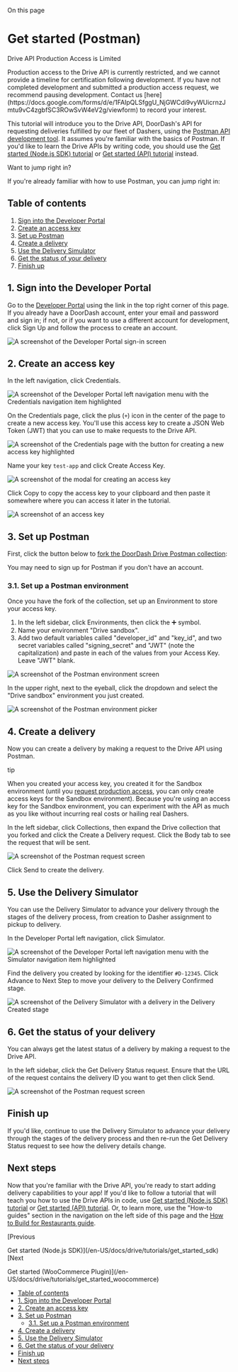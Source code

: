 On this page

# Get started (Postman)

Drive API Production Access is Limited

<Warning>
Production access to the Drive API is currently restricted, and we cannot provide a timeline for certification following development. If you have not completed development and submitted a production access request, we recommend pausing development. Contact us [here](https://docs.google.com/forms/d/e/1FAIpQLSfggU_NjGWCdi9vyWUicrnzJmtu9vC4zgbfSC3ROwSvW4eV2g/viewform) to record your interest.
</Warning>

This tutorial will introduce you to the Drive API, DoorDash's API for requesting deliveries fulfilled by our fleet of Dashers, using the [Postman API development tool](https://www.postman.com). It assumes you're familiar with the basics of Postman. If you'd like to learn the Drive APIs by writing code, you should use the [Get started (Node.js SDK) tutorial](/en-US/docs/drive/tutorials/get_started_sdk) or [Get started (API) tutorial](/en-US/docs/drive/tutorials/get_started) instead.

Want to jump right in?

If you're already familiar with how to use Postman, you can jump right in:

## Table of contents[​](#table-of-contents "Direct link to heading")

1. [Sign into the Developer Portal](#sign-into-the-developer-portal)
2. [Create an access key](#create-an-access-key)
3. [Set up Postman](#set-up-postman)
4. [Create a delivery](#create-a-delivery)
5. [Use the Delivery Simulator](#use-the-delivery-simulator)
6. [Get the status of your delivery](#get-the-status-of-your-delivery)
7. [Finish up](#finish-up)

## 1. Sign into the Developer Portal[​](#1-sign-into-the-developer-portal "Direct link to heading")

Go to the [Developer Portal](/en-US/portal) using the link in the top right corner of this page. If you already have a DoorDash account, enter your email and password and sign in; if not, or if you want to use a different account for development, click Sign Up and follow the process to create an account.

![A screenshot of the Developer Portal sign-in screen](/en-US/assets/images/sign-in-sign-up-a14648f233a279c0354fbaa1dda0b549.png)

## 2. Create an access key[​](#2-create-an-access-key "Direct link to heading")

In the left navigation, click Credentials.

![A screenshot of the Developer Portal left navigation menu with the Credentials navigation item highlighted](/en-US/assets/images/credentials-1e988ace8eaadb88fa371bef019e0cef.png)

On the Credentials page, click the plus (`+`) icon in the center of the page to create a new access key. You'll use this access key to create a JSON Web Token (JWT) that you can use to make requests to the Drive API.

![A screenshot of the Credentials page with the button for creating a new access key highlighted](/en-US/assets/images/create-access-key-101a83f323917717db3d49992fceb02b.png)

Name your key `test-app` and click Create Access Key.

![A screenshot of the modal for creating an access key](/en-US/assets/images/create-access-key-detail-0041520a3a79e66b9a54213124967a3f.png)

Click Copy to copy the access key to your clipboard and then paste it somewhere where you can access it later in the tutorial.

![A screenshot of an access key](/en-US/assets/images/access-key-dfdd7a9997f69864d42c51ef8d001d25.png)

## 3. Set up Postman[​](#3-set-up-postman "Direct link to heading")

First, click the button below to [fork the DoorDash Drive Postman collection](https://app.getpostman.com/run-collection/19023848-9a5768fb-9eb1-4a42-9f0a-78ff923dab4b?action=collection%2Ffork&collection-url=entityId%3D19023848-9a5768fb-9eb1-4a42-9f0a-78ff923dab4b%26entityType%3Dcollection%26workspaceId%3D6ae497bc-a028-444b-8dba-766b5ffb682e):

You may need to sign up for Postman if you don't have an account.

### 3.1. Set up a Postman environment[​](#31-set-up-a-postman-environment "Direct link to heading")

Once you have the fork of the collection, set up an Environment to store your access key.

1. In the left sidebar, click Environments, then click the ➕ symbol.
2. Name your environment "Drive sandbox".
3. Add two default variables called "developer\_id" and "key\_id", and two secret variables called "signing\_secret" and "JWT" (note the capitalization) and paste in each of the values from your Access Key. Leave "JWT" blank.

![A screenshot of the Postman environment screen](/en-US/assets/images/postman-environment-ca69d2c5ee7c58fa2ee881c732e76917.png)

In the upper right, next to the eyeball, click the dropdown and select the "Drive sandbox" environment you just created.

![A screenshot of the Postman environment picker](/en-US/assets/images/postman-environment-picker-509463eb44bdb8ad02542452e1790b58.png)

## 4. Create a delivery[​](#4-create-a-delivery "Direct link to heading")

Now you can create a delivery by making a request to the Drive API using Postman.

tip

When you created your access key, you created it for the Sandbox environment (until you [request production access](/en-US/docs/drive/how_to/get_production_access), you can only create access keys for the Sandbox environment). Because you're using an access key for the Sandbox environment, you can experiment with the API as much as you like without incurring real costs or hailing real Dashers.

In the left sidebar, click Collections, then expand the Drive collection that you forked and click the Create a Delivery request. Click the Body tab to see the request that will be sent.

![A screenshot of the Postman request screen](/en-US/assets/images/postman-request-a376a4b5404bed7c069e2fb4b28c37ed.png)

Click Send to create the delivery.

## 5. Use the Delivery Simulator[​](#5-use-the-delivery-simulator "Direct link to heading")

You can use the Delivery Simulator to advance your delivery through the stages of the delivery process, from creation to Dasher assignment to pickup to delivery.

In the Developer Portal left navigation, click Simulator.

![A screenshot of the Developer Portal left navigation menu with the Simulator navigation item highlighted](/en-US/assets/images/simulator-8d3aa4a138f97e72a940c3bdf93527e8.png)

Find the delivery you created by looking for the identifier `#D-12345`. Click Advance to Next Step to move your delivery to the Delivery Confirmed stage.

![A screenshot of the Delivery Simulator with a delivery in the Delivery Created stage](/en-US/assets/images/delivery-simulator-47665a33b8fa6b7c826b3d1a9a20bcc4.png)

## 6. Get the status of your delivery[​](#6-get-the-status-of-your-delivery "Direct link to heading")

You can always get the latest status of a delivery by making a request to the Drive API.

In the left sidebar, click the Get Delivery Status request. Ensure that the URL of the request contains the delivery ID you want to get then click Send.

![A screenshot of the Postman request screen](/en-US/assets/images/postman-request-get-5f9ac7146d0332e8f9d314efd9d07be7.png)

## Finish up[​](#finish-up "Direct link to heading")

If you'd like, continue to use the Delivery Simulator to advance your delivery through the stages of the delivery process and then re-run the Get Delivery Status request to see how the delivery details change.

## Next steps[​](#next-steps "Direct link to heading")

Now that you're familiar with the Drive API, you're ready to start adding delivery capabilities to your app! If you'd like to follow a tutorial that will teach you how to use the Drive APIs in code, use [Get started (Node.js SDK) tutorial](/en-US/docs/drive/tutorials/get_started_sdk) or [Get started (API) tutorial](/en-US/docs/drive/tutorials/get_started). Or, to learn more, use the "How-to guides" section in the navigation on the left side of this page and the [How to Build for Restaurants guide](https://developer.doordash.com/en-US/docs/drive/how_to/build_for_restaurants/#a-validation-checklist-prior-to-requesting-a-demo).

[Previous

Get started (Node.js SDK)](/en-US/docs/drive/tutorials/get_started_sdk)[Next

Get started (WooCommerce Plugin)](/en-US/docs/drive/tutorials/get_started_woocommerce)

* [Table of contents](#table-of-contents)
* [1. Sign into the Developer Portal](#1-sign-into-the-developer-portal)
* [2. Create an access key](#2-create-an-access-key)
* [3. Set up Postman](#3-set-up-postman)
  + [3.1. Set up a Postman environment](#31-set-up-a-postman-environment)
* [4. Create a delivery](#4-create-a-delivery)
* [5. Use the Delivery Simulator](#5-use-the-delivery-simulator)
* [6. Get the status of your delivery](#6-get-the-status-of-your-delivery)
* [Finish up](#finish-up)
* [Next steps](#next-steps)